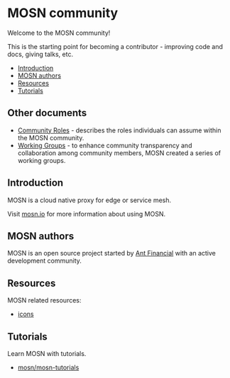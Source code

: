 # MOSN community
Welcome to the MOSN community!

This is the starting point for becoming a contributor - improving code and docs, giving talks, etc.

- [Introduction](#introduction)
- [MOSN authors](#mosn-authors)
- [Resources](#resources)
- [Tutorials](#tutorials)

## Other documents

- [Community Roles](ROLES.md) - describes the roles individuals can assume within the MOSN community.
- [Working Groups](WORKING-GROUPS.md) - to enhance community transparency and collaboration among community members, MOSN created a series of  working groups.

## Introduction

MOSN is a cloud native proxy for edge or service mesh. 

Visit [mosn.io](https://mosn.io) for more information about using MOSN.

## MOSN authors

MOSN is an open source project started by [Ant Financial](https://www.antfin.com/) with an active development community.

## Resources

MOSN related resources:

- [icons](icons)

## Tutorials

Learn MOSN with tutorials.

- [mosn/mosn-tutorials](https://github.com/mosn/mosn-tutorial)